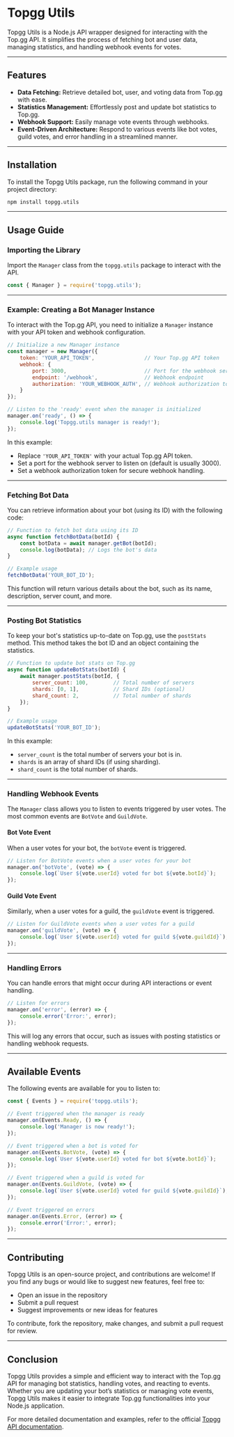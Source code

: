 # **Topgg Utils**

Topgg Utils is a Node.js API wrapper designed for interacting with the Top.gg API. It simplifies the process of fetching bot and user data, managing statistics, and handling webhook events for votes.

---

## **Features**

- **Data Fetching:** Retrieve detailed bot, user, and voting data from Top.gg with ease.
- **Statistics Management:** Effortlessly post and update bot statistics to Top.gg.
- **Webhook Support:** Easily manage vote events through webhooks.
- **Event-Driven Architecture:** Respond to various events like bot votes, guild votes, and error handling in a streamlined manner.

---

## **Installation**

To install the Topgg Utils package, run the following command in your project directory:

```bash
npm install topgg.utils
```

---

## **Usage Guide**

### **Importing the Library**

Import the `Manager` class from the `topgg.utils` package to interact with the API.

```javascript
const { Manager } = require('topgg.utils');
```

---

### **Example: Creating a Bot Manager Instance**

To interact with the Top.gg API, you need to initialize a `Manager` instance with your API token and webhook configuration.

```javascript
// Initialize a new Manager instance
const manager = new Manager({
    token: 'YOUR_API_TOKEN',                // Your Top.gg API token
    webhook: {
        port: 3000,                         // Port for the webhook server
        endpoint: '/webhook',               // Webhook endpoint
        authorization: 'YOUR_WEBHOOK_AUTH', // Webhook authorization token
    }
});

// Listen to the 'ready' event when the manager is initialized
manager.on('ready', () => {
    console.log('Topgg.utils manager is ready!');
});
```

In this example:
- Replace `'YOUR_API_TOKEN'` with your actual Top.gg API token.
- Set a port for the webhook server to listen on (default is usually 3000).
- Set a webhook authorization token for secure webhook handling.

---

### **Fetching Bot Data**

You can retrieve information about your bot (using its ID) with the following code:

```javascript
// Function to fetch bot data using its ID
async function fetchBotData(botId) {
    const botData = await manager.getBot(botId);
    console.log(botData); // Logs the bot's data
}

// Example usage
fetchBotData('YOUR_BOT_ID');
```

This function will return various details about the bot, such as its name, description, server count, and more.

---

### **Posting Bot Statistics**

To keep your bot's statistics up-to-date on Top.gg, use the `postStats` method. This method takes the bot ID and an object containing the statistics.

```javascript
// Function to update bot stats on Top.gg
async function updateBotStats(botId) {
    await manager.postStats(botId, {
        server_count: 100,        // Total number of servers
        shards: [0, 1],           // Shard IDs (optional)
        shard_count: 2,           // Total number of shards
    });
}

// Example usage
updateBotStats('YOUR_BOT_ID');
```

In this example:
- `server_count` is the total number of servers your bot is in.
- `shards` is an array of shard IDs (if using sharding).
- `shard_count` is the total number of shards.

---

### **Handling Webhook Events**

The `Manager` class allows you to listen to events triggered by user votes. The most common events are `BotVote` and `GuildVote`.

#### **Bot Vote Event**

When a user votes for your bot, the `botVote` event is triggered.

```javascript
// Listen for BotVote events when a user votes for your bot
manager.on('botVote', (vote) => {
    console.log(`User ${vote.userId} voted for bot ${vote.botId}`);
});
```

#### **Guild Vote Event**

Similarly, when a user votes for a guild, the `guildVote` event is triggered.

```javascript
// Listen for GuildVote events when a user votes for a guild
manager.on('guildVote', (vote) => {
    console.log(`User ${vote.userId} voted for guild ${vote.guildId}`);
});
```

---

### **Handling Errors**

You can handle errors that might occur during API interactions or event handling.

```javascript
// Listen for errors
manager.on('error', (error) => {
    console.error('Error:', error);
});
```

This will log any errors that occur, such as issues with posting statistics or handling webhook requests.

---

## **Available Events**

The following events are available for you to listen to:

```javascript
const { Events } = require('topgg.utils');

// Event triggered when the manager is ready
manager.on(Events.Ready, () => {
    console.log('Manager is now ready!');
});

// Event triggered when a bot is voted for
manager.on(Events.BotVote, (vote) => {
    console.log(`User ${vote.userId} voted for bot ${vote.botId}`);
});

// Event triggered when a guild is voted for
manager.on(Events.GuildVote, (vote) => {
    console.log(`User ${vote.userId} voted for guild ${vote.guildId}`);
});

// Event triggered on errors
manager.on(Events.Error, (error) => {
    console.error('Error:', error);
});
```

---

## **Contributing**

Topgg Utils is an open-source project, and contributions are welcome! If you find any bugs or would like to suggest new features, feel free to:

- Open an issue in the repository
- Submit a pull request
- Suggest improvements or new ideas for features

To contribute, fork the repository, make changes, and submit a pull request for review.

---

## **Conclusion**

Topgg Utils provides a simple and efficient way to interact with the Top.gg API for managing bot statistics, handling votes, and reacting to events. Whether you are updating your bot’s statistics or managing vote events, Topgg Utils makes it easier to integrate Top.gg functionalities into your Node.js application.

For more detailed documentation and examples, refer to the official [Topgg API documentation](https://docs.top.gg/docs).
